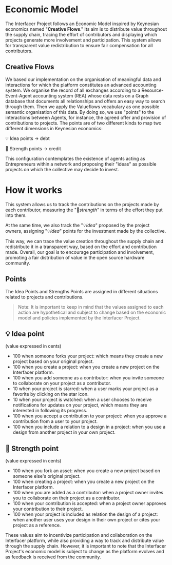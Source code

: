 # Economic Model
The Interfacer Project follows an Economic Model inspired by Keynesian economics named "**Creative Flows**." Its aim is to distribute value throughout the supply chain, tracing the effort of contributors and displaying which projects generate more involvement and participation. This system allows for transparent value redistribution to ensure fair compensation for all contributors.

## Creative Flows
We based our implementation on the organisation of meaningful data and interactions for which the platform constitutes an advanced accounting system. We organise the record of all exchanges according to a Resource-Event-Agent accounting system (REA) whose data rests on a Graph database that documents all relationships and offers an easy way to search through them. Then we apply the Valueflows vocabulary as one possible semantic organisation of this data. By doing so, we use "points" to the interactions between Agents, for instance, the agreed offer and provision of contributions to projects. The points are of two different kinds to map two different dimensions in Keynesian economics: 

💡 Idea points -> debt 

💪 Strength points -> credit 

This configuration contemplates the existence of agents acting as Entrepreneurs within a network and proposing their "ideas" as possible projects on which the collective may decide to invest. 

# How it works
This system allows us to track the contributions on the projects made by each contributor, measuring the "💪_strength_" in terms of the effort they put into them. 

At the same time, we also track the "💡_idea_" proposed by the project owners, assigning "💡_idea_" points for the investment made by the collective. 

This way, we can trace the value creation throughout the supply chain and redistribute it in a transparent way, based on the effort and contribution made. Overall, our goal is to encourage participation and involvement, promoting a fair distribution of value in the open source hardware community.

## Points

The Idea Points and Strengths Points are assigned in different situations related to projects and contributions.

> Note: It is important to keep in mind that the values assigned to each action are hypothetical and subject to change based on the economic model and policies implemented by the Interfacer Project.

## 💡 Idea point
(value expressed in cents)

- 100 when someone forks your project: which means they create a new project based on your original project.
- 100 when you create a project: when you create a new project on the Interfacer platform.
- 100 when you add someone as a contributor: when you invite someone to collaborate on your project as a contributor.
- 10 when your project is starred: when a user marks your project as a favorite by clicking on the star icon.
- 10 when your project is watched: when a user chooses to receive notifications for updates on your project, which means they are interested in following its progress.
- 100 when you accept a contribution to your project: when you approve a contribution from a user to your project.
- 100 when you include a relation to a design in a project: when you use a design from another project in your own project.

## 💪 Strength point
(value expressed in cents)

- 100 when you fork an asset: when you create a new project based on someone else's original project.
- 100 when creating a project: when you create a new project on the Interfacer platform.
- 100 when you are added as a contributor: when a project owner invites you to collaborate on their project as a contributor.
- 100 when your contribution is accepted: when a project owner approves your contribution to their project.
- 100 when your project is included as relation the design of a project: when another user uses your design in their own project or cites your project as a reference.

These values aim to incentivize participation and collaboration on the Interfacer platform, while also providing a way to track and distribute value through the supply chain. However, it is important to note that the Interfacer Project's economic model is subject to change as the platform evolves and as feedback is received from the community.




